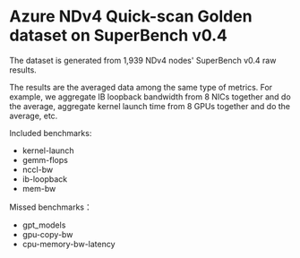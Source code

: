# Azure NDv4 Quick-scan Golden dataset on SuperBench v0.4

The dataset is generated from 1,939 NDv4 nodes' SuperBench v0.4 raw results.

The results are the averaged data among the same type of metrics. For example, we aggregate IB loopback bandwidth from 8 NICs together and do the average, aggregate kernel launch time from 8 GPUs together and do the average, etc.

Included benchmarks: 

- kernel-launch
- gemm-flops
- nccl-bw
- ib-loopback
- mem-bw

Missed benchmarks：
- gpt_models
- gpu-copy-bw
- cpu-memory-bw-latency
